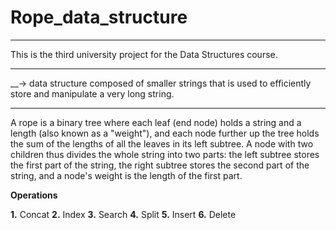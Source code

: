 # Rope_data_structure
_______________________________________________________________________________________________________________________
This is the third university project for the Data Structures course.
_______________________________________________________________________________________________________________________
__-> data structure composed of smaller strings that is used to efficiently store and manipulate a very long string.
_______________________________________________________________________________________________________________________

A rope is a binary tree where each leaf (end node) holds a string and a length (also known as a "weight"), and each
node further up the tree holds the sum of the lengths of all the leaves in its left subtree. A node with two children
thus divides the whole string into two parts: the left subtree stores the first part of the string, the right subtree
stores the second part of the string, and a node's weight is the length of the first part.

__Operations__

__1.__ Concat 
__2.__ Index
__3.__ Search
__4.__ Split
__5.__ Insert
__6.__ Delete
